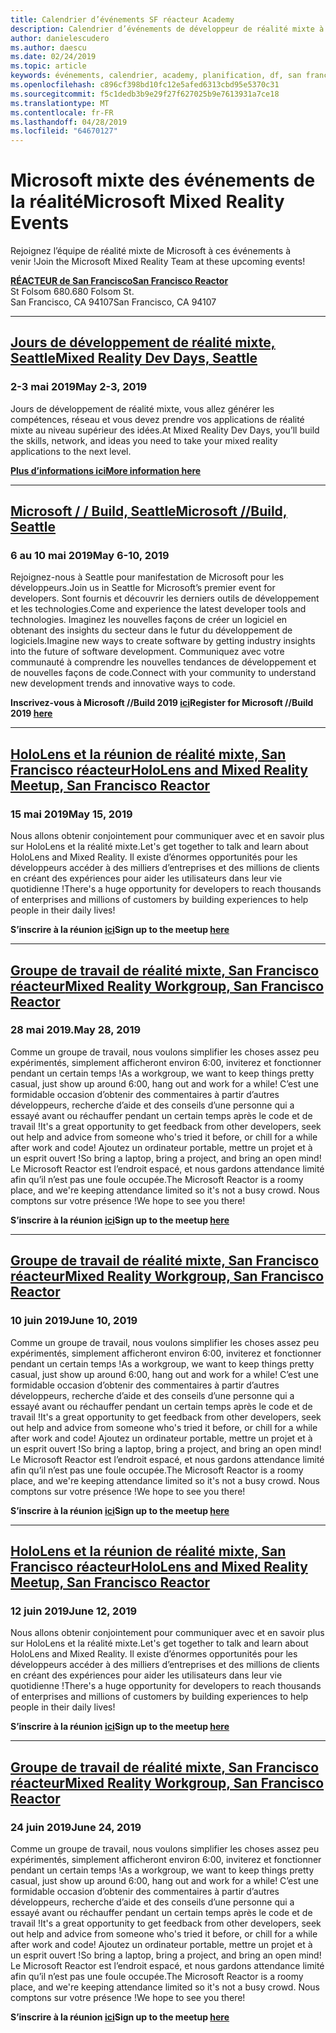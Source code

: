 ```yaml
---
title: Calendrier d’événements SF réacteur Academy
description: Calendrier d’événements de développeur de réalité mixte à du réacteur à San Francisco.
author: danielescudero
ms.author: daescu
ms.date: 02/24/2019
ms.topic: article
keywords: événements, calendrier, academy, planification, df, san francisco, réacteur
ms.openlocfilehash: c896cf398bd10fc12e5afed6313cbd95e5370c31
ms.sourcegitcommit: f5c1dedb3b9e29f27f627025b9e7613931a7ce18
ms.translationtype: MT
ms.contentlocale: fr-FR
ms.lasthandoff: 04/28/2019
ms.locfileid: "64670127"
---
```

# <a name="microsoft-mixed-reality-events"></a><span data-ttu-id="b6376-104">Microsoft mixte des événements de la réalité</span><span class="sxs-lookup"><span data-stu-id="b6376-104">Microsoft Mixed Reality Events</span></span>

<span data-ttu-id="b6376-105">Rejoignez l’équipe de réalité mixte de Microsoft à ces événements à venir !</span><span class="sxs-lookup"><span data-stu-id="b6376-105">Join the Microsoft Mixed Reality Team at these upcoming events!</span></span>

<span data-ttu-id="b6376-106">**[RÉACTEUR de San Francisco](https://developer.microsoft.com/reactor/#ReactorSF)**</span><span class="sxs-lookup"><span data-stu-id="b6376-106">**[San Francisco Reactor](https://developer.microsoft.com/reactor/#ReactorSF)**</span></span><br>
<span data-ttu-id="b6376-107">St Folsom 680.</span><span class="sxs-lookup"><span data-stu-id="b6376-107">680 Folsom St.</span></span><br>
<span data-ttu-id="b6376-108">San Francisco, CA 94107</span><span class="sxs-lookup"><span data-stu-id="b6376-108">San Francisco, CA 94107</span></span>



---
## <a name="mixed-reality-dev-days-seattlehttpsdocsmicrosoftcomen-uswindowsmixed-realitymr-dev-days"></a><span data-ttu-id="b6376-109">**[Jours de développement de réalité mixte, Seattle](https://docs.microsoft.com/en-us/windows/mixed-reality/mr-dev-days)**</span><span class="sxs-lookup"><span data-stu-id="b6376-109">**[Mixed Reality Dev Days, Seattle](https://docs.microsoft.com/en-us/windows/mixed-reality/mr-dev-days)**</span></span>
### <a name="may-2-3-2019"></a><span data-ttu-id="b6376-110">2-3 mai 2019</span><span class="sxs-lookup"><span data-stu-id="b6376-110">May 2-3, 2019</span></span>
<span data-ttu-id="b6376-111">Jours de développement de réalité mixte, vous allez générer les compétences, réseau et vous devez prendre vos applications de réalité mixte au niveau supérieur des idées.</span><span class="sxs-lookup"><span data-stu-id="b6376-111">At Mixed Reality Dev Days, you’ll build the skills, network, and ideas you need to take your mixed reality applications to the next level.</span></span>

<span data-ttu-id="b6376-112">**[Plus d’informations ici](https://docs.microsoft.com/en-us/windows/mixed-reality/mr-dev-days)**</span><span class="sxs-lookup"><span data-stu-id="b6376-112">**[More information here](https://docs.microsoft.com/en-us/windows/mixed-reality/mr-dev-days)**</span></span>



---
## <a name="microsoft-build-seattlehttpsemea01safelinksprotectionoutlookcomurlhttps3a2f2fwwwmicrosoftcom2fen-us2fbuilddata027c017cdaescu40microsoftcom7ca8ddee063b7949a9992308d6903e62b07c72f988bf86f141af91ab2d7cd011db477c17c07c636854994961104348sdatahozczluhbppxuyjak5i802k6bej5flmn0gek7c12bihw3dreserved0"></a><span data-ttu-id="b6376-113">**[Microsoft / / Build, Seattle](https://emea01.safelinks.protection.outlook.com/?url=https%3A%2F%2Fwww.microsoft.com%2Fen-us%2Fbuild&data=02%7C01%7Cdaescu%40microsoft.com%7Ca8ddee063b7949a9992308d6903e62b0%7C72f988bf86f141af91ab2d7cd011db47%7C1%7C0%7C636854994961104348&sdata=hozCZlUHbpPxuYJaK5i802K6beJ5flmN0gEK7C1%2BIHw%3D&reserved=0)**</span><span class="sxs-lookup"><span data-stu-id="b6376-113">**[Microsoft //Build, Seattle](https://emea01.safelinks.protection.outlook.com/?url=https%3A%2F%2Fwww.microsoft.com%2Fen-us%2Fbuild&data=02%7C01%7Cdaescu%40microsoft.com%7Ca8ddee063b7949a9992308d6903e62b0%7C72f988bf86f141af91ab2d7cd011db47%7C1%7C0%7C636854994961104348&sdata=hozCZlUHbpPxuYJaK5i802K6beJ5flmN0gEK7C1%2BIHw%3D&reserved=0)**</span></span>
### <a name="may-6-10-2019"></a><span data-ttu-id="b6376-114">6 au 10 mai 2019</span><span class="sxs-lookup"><span data-stu-id="b6376-114">May 6-10, 2019</span></span>
<span data-ttu-id="b6376-115">Rejoignez-nous à Seattle pour manifestation de Microsoft pour les développeurs.</span><span class="sxs-lookup"><span data-stu-id="b6376-115">Join us in Seattle for Microsoft’s premier event for developers.</span></span> <span data-ttu-id="b6376-116">Sont fournis et découvrir les derniers outils de développement et les technologies.</span><span class="sxs-lookup"><span data-stu-id="b6376-116">Come and experience the latest developer tools and technologies.</span></span> <span data-ttu-id="b6376-117">Imaginez les nouvelles façons de créer un logiciel en obtenant des insights du secteur dans le futur du développement de logiciels.</span><span class="sxs-lookup"><span data-stu-id="b6376-117">Imagine new ways to create software by getting industry insights into the future of software development.</span></span> <span data-ttu-id="b6376-118">Communiquez avec votre communauté à comprendre les nouvelles tendances de développement et de nouvelles façons de code.</span><span class="sxs-lookup"><span data-stu-id="b6376-118">Connect with your community to understand new development trends and innovative ways to code.</span></span>

<span data-ttu-id="b6376-119">**Inscrivez-vous à Microsoft //Build 2019 [ici](https://emea01.safelinks.protection.outlook.com/?url=https%3A%2F%2Fwww.microsoft.com%2Fen-us%2Fbuild&data=02%7C01%7Cdaescu%40microsoft.com%7Ca8ddee063b7949a9992308d6903e62b0%7C72f988bf86f141af91ab2d7cd011db47%7C1%7C0%7C636854994961104348&sdata=hozCZlUHbpPxuYJaK5i802K6beJ5flmN0gEK7C1%2BIHw%3D&reserved=0)**</span><span class="sxs-lookup"><span data-stu-id="b6376-119">**Register for Microsoft //Build 2019 [here](https://emea01.safelinks.protection.outlook.com/?url=https%3A%2F%2Fwww.microsoft.com%2Fen-us%2Fbuild&data=02%7C01%7Cdaescu%40microsoft.com%7Ca8ddee063b7949a9992308d6903e62b0%7C72f988bf86f141af91ab2d7cd011db47%7C1%7C0%7C636854994961104348&sdata=hozCZlUHbpPxuYJaK5i802K6beJ5flmN0gEK7C1%2BIHw%3D&reserved=0)**</span></span>


---
## <a name="hololens-and-mixed-reality-meetup-san-francisco-reactorhttpsemea01safelinksprotectionoutlookcomurlhttps3a2f2fwwwmeetupcom2fhololens-mr2fdata027c017cdaescu40microsoftcom7ca8ddee063b7949a9992308d6903e62b07c72f988bf86f141af91ab2d7cd011db477c17c07c636854994961074327sdata082fhayyghofjc63hqaeb0bju4wv8jph2bscd2fgihkmog3dreserved0"></a><span data-ttu-id="b6376-120">**[HoloLens et la réunion de réalité mixte, San Francisco réacteur](https://emea01.safelinks.protection.outlook.com/?url=https%3A%2F%2Fwww.meetup.com%2Fhololens-mr%2F&data=02%7C01%7Cdaescu%40microsoft.com%7Ca8ddee063b7949a9992308d6903e62b0%7C72f988bf86f141af91ab2d7cd011db47%7C1%7C0%7C636854994961074327&sdata=08%2FHAyYghOFJC63HQAeb0bJU4Wv8JPH%2BSCD%2FgIhkMog%3D&reserved=0)**</span><span class="sxs-lookup"><span data-stu-id="b6376-120">**[HoloLens and Mixed Reality Meetup, San Francisco Reactor](https://emea01.safelinks.protection.outlook.com/?url=https%3A%2F%2Fwww.meetup.com%2Fhololens-mr%2F&data=02%7C01%7Cdaescu%40microsoft.com%7Ca8ddee063b7949a9992308d6903e62b0%7C72f988bf86f141af91ab2d7cd011db47%7C1%7C0%7C636854994961074327&sdata=08%2FHAyYghOFJC63HQAeb0bJU4Wv8JPH%2BSCD%2FgIhkMog%3D&reserved=0)**</span></span>
### <a name="may-15-2019"></a><span data-ttu-id="b6376-121">15 mai 2019</span><span class="sxs-lookup"><span data-stu-id="b6376-121">May 15, 2019</span></span>
<span data-ttu-id="b6376-122">Nous allons obtenir conjointement pour communiquer avec et en savoir plus sur HoloLens et la réalité mixte.</span><span class="sxs-lookup"><span data-stu-id="b6376-122">Let's get together to talk and learn about HoloLens and Mixed Reality.</span></span> <span data-ttu-id="b6376-123">Il existe d’énormes opportunités pour les développeurs accéder à des milliers d’entreprises et des millions de clients en créant des expériences pour aider les utilisateurs dans leur vie quotidienne !</span><span class="sxs-lookup"><span data-stu-id="b6376-123">There's a huge opportunity for developers to reach thousands of enterprises and millions of customers by building experiences to help people in their daily lives!</span></span>

<span data-ttu-id="b6376-124">**S’inscrire à la réunion [ici](https://emea01.safelinks.protection.outlook.com/?url=https%3A%2F%2Fwww.meetup.com%2Fhololens-mr%2F&data=02%7C01%7Cdaescu%40microsoft.com%7Ca8ddee063b7949a9992308d6903e62b0%7C72f988bf86f141af91ab2d7cd011db47%7C1%7C0%7C636854994961074327&sdata=08%2FHAyYghOFJC63HQAeb0bJU4Wv8JPH%2BSCD%2FgIhkMog%3D&reserved=0)**</span><span class="sxs-lookup"><span data-stu-id="b6376-124">**Sign up to the meetup [here](https://emea01.safelinks.protection.outlook.com/?url=https%3A%2F%2Fwww.meetup.com%2Fhololens-mr%2F&data=02%7C01%7Cdaescu%40microsoft.com%7Ca8ddee063b7949a9992308d6903e62b0%7C72f988bf86f141af91ab2d7cd011db47%7C1%7C0%7C636854994961074327&sdata=08%2FHAyYghOFJC63HQAeb0bJU4Wv8JPH%2BSCD%2FgIhkMog%3D&reserved=0)**</span></span>


---
## <a name="mixed-reality-workgroup-san-francisco-reactorhttpsemea01safelinksprotectionoutlookcomurlhttps3a2f2fwwwmeetupcom2fhololens-mr2fdata027c017cdaescu40microsoftcom7ca8ddee063b7949a9992308d6903e62b07c72f988bf86f141af91ab2d7cd011db477c17c07c636854994961124360sdataymnaaiwvxij700mo9gj2boz4w82bgkdjdhijhytfczcfu3dreserved0"></a><span data-ttu-id="b6376-125">**[Groupe de travail de réalité mixte, San Francisco réacteur](https://emea01.safelinks.protection.outlook.com/?url=https%3A%2F%2Fwww.meetup.com%2Fhololens-mr%2F&data=02%7C01%7Cdaescu%40microsoft.com%7Ca8ddee063b7949a9992308d6903e62b0%7C72f988bf86f141af91ab2d7cd011db47%7C1%7C0%7C636854994961124360&sdata=YmnAAiWVxIJ700mO9gj%2BOz4W8%2BgKDjDhiJhYtfCzCFU%3D&reserved=0)**</span><span class="sxs-lookup"><span data-stu-id="b6376-125">**[Mixed Reality Workgroup, San Francisco Reactor](https://emea01.safelinks.protection.outlook.com/?url=https%3A%2F%2Fwww.meetup.com%2Fhololens-mr%2F&data=02%7C01%7Cdaescu%40microsoft.com%7Ca8ddee063b7949a9992308d6903e62b0%7C72f988bf86f141af91ab2d7cd011db47%7C1%7C0%7C636854994961124360&sdata=YmnAAiWVxIJ700mO9gj%2BOz4W8%2BgKDjDhiJhYtfCzCFU%3D&reserved=0)**</span></span>
### <a name="may-28-2019"></a><span data-ttu-id="b6376-126">28 mai 2019.</span><span class="sxs-lookup"><span data-stu-id="b6376-126">May 28, 2019</span></span>
<span data-ttu-id="b6376-127">Comme un groupe de travail, nous voulons simplifier les choses assez peu expérimentés, simplement afficheront environ 6:00, inviterez et fonctionner pendant un certain temps !</span><span class="sxs-lookup"><span data-stu-id="b6376-127">As a workgroup, we want to keep things pretty casual, just show up around 6:00, hang out and work for a while!</span></span> <span data-ttu-id="b6376-128">C’est une formidable occasion d’obtenir des commentaires à partir d’autres développeurs, recherche d’aide et des conseils d’une personne qui a essayé avant ou réchauffer pendant un certain temps après le code et de travail !</span><span class="sxs-lookup"><span data-stu-id="b6376-128">It's a great opportunity to get feedback from other developers, seek out help and advice from someone who's tried it before, or chill for a while after work and code!</span></span> <span data-ttu-id="b6376-129">Ajoutez un ordinateur portable, mettre un projet et à un esprit ouvert !</span><span class="sxs-lookup"><span data-stu-id="b6376-129">So bring a laptop, bring a project, and bring an open mind!</span></span> <span data-ttu-id="b6376-130">Le Microsoft Reactor est l’endroit espacé, et nous gardons attendance limité afin qu’il n’est pas une foule occupée.</span><span class="sxs-lookup"><span data-stu-id="b6376-130">The Microsoft Reactor is a roomy place, and we're keeping attendance limited so it's not a busy crowd.</span></span> <span data-ttu-id="b6376-131">Nous comptons sur votre présence !</span><span class="sxs-lookup"><span data-stu-id="b6376-131">We hope to see you there!</span></span>

<span data-ttu-id="b6376-132">**S’inscrire à la réunion [ici](https://emea01.safelinks.protection.outlook.com/?url=https%3A%2F%2Fwww.meetup.com%2Fhololens-mr%2F&data=02%7C01%7Cdaescu%40microsoft.com%7Ca8ddee063b7949a9992308d6903e62b0%7C72f988bf86f141af91ab2d7cd011db47%7C1%7C0%7C636854994961124360&sdata=YmnAAiWVxIJ700mO9gj%2BOz4W8%2BgKDjDhiJhYtfCzCFU%3D&reserved=0)**</span><span class="sxs-lookup"><span data-stu-id="b6376-132">**Sign up to the meetup [here](https://emea01.safelinks.protection.outlook.com/?url=https%3A%2F%2Fwww.meetup.com%2Fhololens-mr%2F&data=02%7C01%7Cdaescu%40microsoft.com%7Ca8ddee063b7949a9992308d6903e62b0%7C72f988bf86f141af91ab2d7cd011db47%7C1%7C0%7C636854994961124360&sdata=YmnAAiWVxIJ700mO9gj%2BOz4W8%2BgKDjDhiJhYtfCzCFU%3D&reserved=0)**</span></span>


---
## <a name="mixed-reality-workgroup-san-francisco-reactorhttpsemea01safelinksprotectionoutlookcomurlhttps3a2f2fwwwmeetupcom2fhololens-mr2fdata027c017cdaescu40microsoftcom7ca8ddee063b7949a9992308d6903e62b07c72f988bf86f141af91ab2d7cd011db477c17c07c636854994961124360sdataymnaaiwvxij700mo9gj2boz4w82bgkdjdhijhytfczcfu3dreserved0"></a><span data-ttu-id="b6376-133">**[Groupe de travail de réalité mixte, San Francisco réacteur](https://emea01.safelinks.protection.outlook.com/?url=https%3A%2F%2Fwww.meetup.com%2Fhololens-mr%2F&data=02%7C01%7Cdaescu%40microsoft.com%7Ca8ddee063b7949a9992308d6903e62b0%7C72f988bf86f141af91ab2d7cd011db47%7C1%7C0%7C636854994961124360&sdata=YmnAAiWVxIJ700mO9gj%2BOz4W8%2BgKDjDhiJhYtfCzCFU%3D&reserved=0)**</span><span class="sxs-lookup"><span data-stu-id="b6376-133">**[Mixed Reality Workgroup, San Francisco Reactor](https://emea01.safelinks.protection.outlook.com/?url=https%3A%2F%2Fwww.meetup.com%2Fhololens-mr%2F&data=02%7C01%7Cdaescu%40microsoft.com%7Ca8ddee063b7949a9992308d6903e62b0%7C72f988bf86f141af91ab2d7cd011db47%7C1%7C0%7C636854994961124360&sdata=YmnAAiWVxIJ700mO9gj%2BOz4W8%2BgKDjDhiJhYtfCzCFU%3D&reserved=0)**</span></span> 
### <a name="june-10-2019"></a><span data-ttu-id="b6376-134">10 juin 2019</span><span class="sxs-lookup"><span data-stu-id="b6376-134">June 10, 2019</span></span>
<span data-ttu-id="b6376-135">Comme un groupe de travail, nous voulons simplifier les choses assez peu expérimentés, simplement afficheront environ 6:00, inviterez et fonctionner pendant un certain temps !</span><span class="sxs-lookup"><span data-stu-id="b6376-135">As a workgroup, we want to keep things pretty casual, just show up around 6:00, hang out and work for a while!</span></span> <span data-ttu-id="b6376-136">C’est une formidable occasion d’obtenir des commentaires à partir d’autres développeurs, recherche d’aide et des conseils d’une personne qui a essayé avant ou réchauffer pendant un certain temps après le code et de travail !</span><span class="sxs-lookup"><span data-stu-id="b6376-136">It's a great opportunity to get feedback from other developers, seek out help and advice from someone who's tried it before, or chill for a while after work and code!</span></span> <span data-ttu-id="b6376-137">Ajoutez un ordinateur portable, mettre un projet et à un esprit ouvert !</span><span class="sxs-lookup"><span data-stu-id="b6376-137">So bring a laptop, bring a project, and bring an open mind!</span></span> <span data-ttu-id="b6376-138">Le Microsoft Reactor est l’endroit espacé, et nous gardons attendance limité afin qu’il n’est pas une foule occupée.</span><span class="sxs-lookup"><span data-stu-id="b6376-138">The Microsoft Reactor is a roomy place, and we're keeping attendance limited so it's not a busy crowd.</span></span> <span data-ttu-id="b6376-139">Nous comptons sur votre présence !</span><span class="sxs-lookup"><span data-stu-id="b6376-139">We hope to see you there!</span></span>

<span data-ttu-id="b6376-140">**S’inscrire à la réunion [ici](https://emea01.safelinks.protection.outlook.com/?url=https%3A%2F%2Fwww.meetup.com%2Fhololens-mr%2F&data=02%7C01%7Cdaescu%40microsoft.com%7Ca8ddee063b7949a9992308d6903e62b0%7C72f988bf86f141af91ab2d7cd011db47%7C1%7C0%7C636854994961124360&sdata=YmnAAiWVxIJ700mO9gj%2BOz4W8%2BgKDjDhiJhYtfCzCFU%3D&reserved=0)**</span><span class="sxs-lookup"><span data-stu-id="b6376-140">**Sign up to the meetup [here](https://emea01.safelinks.protection.outlook.com/?url=https%3A%2F%2Fwww.meetup.com%2Fhololens-mr%2F&data=02%7C01%7Cdaescu%40microsoft.com%7Ca8ddee063b7949a9992308d6903e62b0%7C72f988bf86f141af91ab2d7cd011db47%7C1%7C0%7C636854994961124360&sdata=YmnAAiWVxIJ700mO9gj%2BOz4W8%2BgKDjDhiJhYtfCzCFU%3D&reserved=0)**</span></span>


---
## <a name="hololens-and-mixed-reality-meetup-san-francisco-reactorhttpsemea01safelinksprotectionoutlookcomurlhttps3a2f2fwwwmeetupcom2fhololens-mr2fdata027c017cdaescu40microsoftcom7ca8ddee063b7949a9992308d6903e62b07c72f988bf86f141af91ab2d7cd011db477c17c07c636854994961074327sdata082fhayyghofjc63hqaeb0bju4wv8jph2bscd2fgihkmog3dreserved0"></a><span data-ttu-id="b6376-141">**[HoloLens et la réunion de réalité mixte, San Francisco réacteur](https://emea01.safelinks.protection.outlook.com/?url=https%3A%2F%2Fwww.meetup.com%2Fhololens-mr%2F&data=02%7C01%7Cdaescu%40microsoft.com%7Ca8ddee063b7949a9992308d6903e62b0%7C72f988bf86f141af91ab2d7cd011db47%7C1%7C0%7C636854994961074327&sdata=08%2FHAyYghOFJC63HQAeb0bJU4Wv8JPH%2BSCD%2FgIhkMog%3D&reserved=0)**</span><span class="sxs-lookup"><span data-stu-id="b6376-141">**[HoloLens and Mixed Reality Meetup, San Francisco Reactor](https://emea01.safelinks.protection.outlook.com/?url=https%3A%2F%2Fwww.meetup.com%2Fhololens-mr%2F&data=02%7C01%7Cdaescu%40microsoft.com%7Ca8ddee063b7949a9992308d6903e62b0%7C72f988bf86f141af91ab2d7cd011db47%7C1%7C0%7C636854994961074327&sdata=08%2FHAyYghOFJC63HQAeb0bJU4Wv8JPH%2BSCD%2FgIhkMog%3D&reserved=0)**</span></span>
### <a name="june-12-2019"></a><span data-ttu-id="b6376-142">12 juin 2019</span><span class="sxs-lookup"><span data-stu-id="b6376-142">June 12, 2019</span></span>
<span data-ttu-id="b6376-143">Nous allons obtenir conjointement pour communiquer avec et en savoir plus sur HoloLens et la réalité mixte.</span><span class="sxs-lookup"><span data-stu-id="b6376-143">Let's get together to talk and learn about HoloLens and Mixed Reality.</span></span> <span data-ttu-id="b6376-144">Il existe d’énormes opportunités pour les développeurs accéder à des milliers d’entreprises et des millions de clients en créant des expériences pour aider les utilisateurs dans leur vie quotidienne !</span><span class="sxs-lookup"><span data-stu-id="b6376-144">There's a huge opportunity for developers to reach thousands of enterprises and millions of customers by building experiences to help people in their daily lives!</span></span>

<span data-ttu-id="b6376-145">**S’inscrire à la réunion [ici](https://emea01.safelinks.protection.outlook.com/?url=https%3A%2F%2Fwww.meetup.com%2Fhololens-mr%2F&data=02%7C01%7Cdaescu%40microsoft.com%7Ca8ddee063b7949a9992308d6903e62b0%7C72f988bf86f141af91ab2d7cd011db47%7C1%7C0%7C636854994961074327&sdata=08%2FHAyYghOFJC63HQAeb0bJU4Wv8JPH%2BSCD%2FgIhkMog%3D&reserved=0)**</span><span class="sxs-lookup"><span data-stu-id="b6376-145">**Sign up to the meetup [here](https://emea01.safelinks.protection.outlook.com/?url=https%3A%2F%2Fwww.meetup.com%2Fhololens-mr%2F&data=02%7C01%7Cdaescu%40microsoft.com%7Ca8ddee063b7949a9992308d6903e62b0%7C72f988bf86f141af91ab2d7cd011db47%7C1%7C0%7C636854994961074327&sdata=08%2FHAyYghOFJC63HQAeb0bJU4Wv8JPH%2BSCD%2FgIhkMog%3D&reserved=0)**</span></span>


---
## <a name="mixed-reality-workgroup-san-francisco-reactorhttpsemea01safelinksprotectionoutlookcomurlhttps3a2f2fwwwmeetupcom2fhololens-mr2fdata027c017cdaescu40microsoftcom7ca8ddee063b7949a9992308d6903e62b07c72f988bf86f141af91ab2d7cd011db477c17c07c636854994961124360sdataymnaaiwvxij700mo9gj2boz4w82bgkdjdhijhytfczcfu3dreserved0"></a><span data-ttu-id="b6376-146">**[Groupe de travail de réalité mixte, San Francisco réacteur](https://emea01.safelinks.protection.outlook.com/?url=https%3A%2F%2Fwww.meetup.com%2Fhololens-mr%2F&data=02%7C01%7Cdaescu%40microsoft.com%7Ca8ddee063b7949a9992308d6903e62b0%7C72f988bf86f141af91ab2d7cd011db47%7C1%7C0%7C636854994961124360&sdata=YmnAAiWVxIJ700mO9gj%2BOz4W8%2BgKDjDhiJhYtfCzCFU%3D&reserved=0)**</span><span class="sxs-lookup"><span data-stu-id="b6376-146">**[Mixed Reality Workgroup, San Francisco Reactor](https://emea01.safelinks.protection.outlook.com/?url=https%3A%2F%2Fwww.meetup.com%2Fhololens-mr%2F&data=02%7C01%7Cdaescu%40microsoft.com%7Ca8ddee063b7949a9992308d6903e62b0%7C72f988bf86f141af91ab2d7cd011db47%7C1%7C0%7C636854994961124360&sdata=YmnAAiWVxIJ700mO9gj%2BOz4W8%2BgKDjDhiJhYtfCzCFU%3D&reserved=0)**</span></span>
### <a name="june-24-2019"></a><span data-ttu-id="b6376-147">24 juin 2019</span><span class="sxs-lookup"><span data-stu-id="b6376-147">June 24, 2019</span></span>
<span data-ttu-id="b6376-148">Comme un groupe de travail, nous voulons simplifier les choses assez peu expérimentés, simplement afficheront environ 6:00, inviterez et fonctionner pendant un certain temps !</span><span class="sxs-lookup"><span data-stu-id="b6376-148">As a workgroup, we want to keep things pretty casual, just show up around 6:00, hang out and work for a while!</span></span> <span data-ttu-id="b6376-149">C’est une formidable occasion d’obtenir des commentaires à partir d’autres développeurs, recherche d’aide et des conseils d’une personne qui a essayé avant ou réchauffer pendant un certain temps après le code et de travail !</span><span class="sxs-lookup"><span data-stu-id="b6376-149">It's a great opportunity to get feedback from other developers, seek out help and advice from someone who's tried it before, or chill for a while after work and code!</span></span> <span data-ttu-id="b6376-150">Ajoutez un ordinateur portable, mettre un projet et à un esprit ouvert !</span><span class="sxs-lookup"><span data-stu-id="b6376-150">So bring a laptop, bring a project, and bring an open mind!</span></span> <span data-ttu-id="b6376-151">Le Microsoft Reactor est l’endroit espacé, et nous gardons attendance limité afin qu’il n’est pas une foule occupée.</span><span class="sxs-lookup"><span data-stu-id="b6376-151">The Microsoft Reactor is a roomy place, and we're keeping attendance limited so it's not a busy crowd.</span></span> <span data-ttu-id="b6376-152">Nous comptons sur votre présence !</span><span class="sxs-lookup"><span data-stu-id="b6376-152">We hope to see you there!</span></span>

<span data-ttu-id="b6376-153">**S’inscrire à la réunion [ici](https://emea01.safelinks.protection.outlook.com/?url=https%3A%2F%2Fwww.meetup.com%2Fhololens-mr%2F&data=02%7C01%7Cdaescu%40microsoft.com%7Ca8ddee063b7949a9992308d6903e62b0%7C72f988bf86f141af91ab2d7cd011db47%7C1%7C0%7C636854994961124360&sdata=YmnAAiWVxIJ700mO9gj%2BOz4W8%2BgKDjDhiJhYtfCzCFU%3D&reserved=0)**</span><span class="sxs-lookup"><span data-stu-id="b6376-153">**Sign up to the meetup [here](https://emea01.safelinks.protection.outlook.com/?url=https%3A%2F%2Fwww.meetup.com%2Fhololens-mr%2F&data=02%7C01%7Cdaescu%40microsoft.com%7Ca8ddee063b7949a9992308d6903e62b0%7C72f988bf86f141af91ab2d7cd011db47%7C1%7C0%7C636854994961124360&sdata=YmnAAiWVxIJ700mO9gj%2BOz4W8%2BgKDjDhiJhYtfCzCFU%3D&reserved=0)**</span></span>
